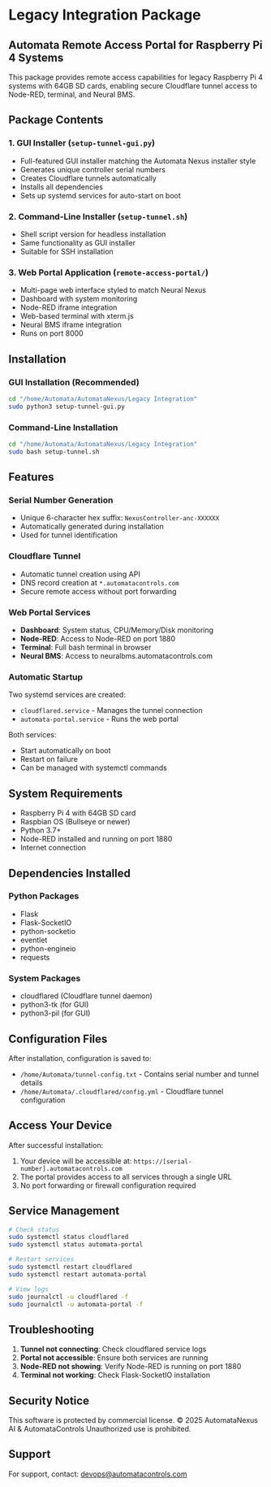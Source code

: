 # Legacy Integration Package
## Automata Remote Access Portal for Raspberry Pi 4 Systems

This package provides remote access capabilities for legacy Raspberry Pi 4 systems with 64GB SD cards, enabling secure Cloudflare tunnel access to Node-RED, terminal, and Neural BMS.

## Package Contents

### 1. GUI Installer (`setup-tunnel-gui.py`)
- Full-featured GUI installer matching the Automata Nexus installer style
- Generates unique controller serial numbers
- Creates Cloudflare tunnels automatically
- Installs all dependencies
- Sets up systemd services for auto-start on boot

### 2. Command-Line Installer (`setup-tunnel.sh`)
- Shell script version for headless installation
- Same functionality as GUI installer
- Suitable for SSH installation

### 3. Web Portal Application (`remote-access-portal/`)
- Multi-page web interface styled to match Neural Nexus
- Dashboard with system monitoring
- Node-RED iframe integration
- Web-based terminal with xterm.js
- Neural BMS iframe integration
- Runs on port 8000

## Installation

### GUI Installation (Recommended)
```bash
cd "/home/Automata/AutomataNexus/Legacy Integration"
sudo python3 setup-tunnel-gui.py
```

### Command-Line Installation
```bash
cd "/home/Automata/AutomataNexus/Legacy Integration"
sudo bash setup-tunnel.sh
```

## Features

### Serial Number Generation
- Unique 6-character hex suffix: `NexusController-anc-XXXXXX`
- Automatically generated during installation
- Used for tunnel identification

### Cloudflare Tunnel
- Automatic tunnel creation using API
- DNS record creation at `*.automatacontrols.com`
- Secure remote access without port forwarding

### Web Portal Services
- **Dashboard**: System status, CPU/Memory/Disk monitoring
- **Node-RED**: Access to Node-RED on port 1880
- **Terminal**: Full bash terminal in browser
- **Neural BMS**: Access to neuralbms.automatacontrols.com

### Automatic Startup
Two systemd services are created:
- `cloudflared.service` - Manages the tunnel connection
- `automata-portal.service` - Runs the web portal

Both services:
- Start automatically on boot
- Restart on failure
- Can be managed with systemctl commands

## System Requirements

- Raspberry Pi 4 with 64GB SD card
- Raspbian OS (Bullseye or newer)
- Python 3.7+
- Node-RED installed and running on port 1880
- Internet connection

## Dependencies Installed

### Python Packages
- Flask
- Flask-SocketIO
- python-socketio
- eventlet
- python-engineio
- requests

### System Packages
- cloudflared (Cloudflare tunnel daemon)
- python3-tk (for GUI)
- python3-pil (for GUI)

## Configuration Files

After installation, configuration is saved to:
- `/home/Automata/tunnel-config.txt` - Contains serial number and tunnel details
- `/home/Automata/.cloudflared/config.yml` - Cloudflare tunnel configuration

## Access Your Device

After successful installation:
1. Your device will be accessible at: `https://[serial-number].automatacontrols.com`
2. The portal provides access to all services through a single URL
3. No port forwarding or firewall configuration required

## Service Management

```bash
# Check status
sudo systemctl status cloudflared
sudo systemctl status automata-portal

# Restart services
sudo systemctl restart cloudflared
sudo systemctl restart automata-portal

# View logs
sudo journalctl -u cloudflared -f
sudo journalctl -u automata-portal -f
```

## Troubleshooting

1. **Tunnel not connecting**: Check cloudflared service logs
2. **Portal not accessible**: Ensure both services are running
3. **Node-RED not showing**: Verify Node-RED is running on port 1880
4. **Terminal not working**: Check Flask-SocketIO installation

## Security Notice

This software is protected by commercial license.
© 2025 AutomataNexus AI & AutomataControls
Unauthorized use is prohibited.

## Support

For support, contact: devops@automatacontrols.com